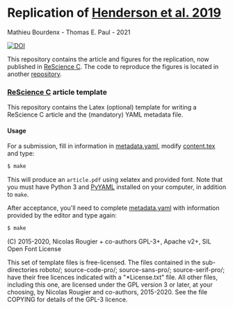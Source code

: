 # Replication of [Henderson et al. 2019](https://www.nature.com/articles/s41593-019-0457-5)
Mathieu Bourdenx - Thomas E. Paul - 2021

[![DOI](https://zenodo.org/badge/DOI/10.5281/zenodo.5379631.svg)](https://doi.org/10.5281/zenodo.5379631)

This repository contains the article and figures for the replication, now published in [ReScience C](https://rescience.github.io/). 
The code to reproduce the figures is located in another [repository](https://github.com/MathieuBo/PathoSpreading).



### [ReScience C](https://rescience.github.io/) article template

This repository contains the Latex (optional) template for writing a ReScience
C article and the (mandatory) YAML metadata file. 

#### Usage

For a submission, fill in information in
[metadata.yaml](./metadata.yaml), modify [content.tex](content.tex)
and type:

```bash
$ make 
```
This will produce an `article.pdf` using xelatex and provided font. Note that you must have Python 3 and [PyYAML](https://pyyaml.org/) installed on your computer, in addition to `make`.

After acceptance, you'll need to complete [metadata.yaml](./metadata.yaml) with information provided by the editor and type again:

```bash
$ make
```
(C) 2015-2020, Nicolas Rougier + co-authors GPL-3+, Apache v2+, SIL Open Font License

This set of template files is free-licensed. The files contained in
the sub-directories roboto/; source-code-pro/; source-sans-pro/;
source-serif-pro/; have their free licences indicated with a
"*License.txt" file. All other files, including this one, are licensed
under the GPL version 3 or later, at your choosing, by Nicolas Rougier
and co-authors, 2015-2020. See the file COPYING for details of the
GPL-3 licence.
